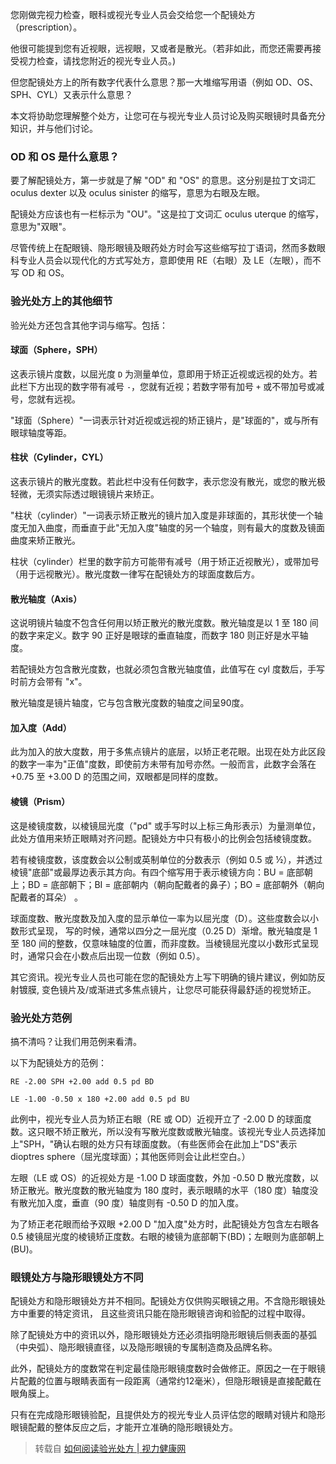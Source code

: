 您刚做完视力检查，眼科或视光专业人员会交给您一个配镜处方（prescription）。

他很可能提到您有近视眼，远视眼，又或者是散光。（若非如此，而您还需要再接受视力检查，请找您附近的视光专业人员。)

但您配镜处方上的所有数字代表什么意思？那一大堆缩写用语（例如 OD、OS、SPH、CYL）又表示什么意思？

本文将协助您理解整个处方，让您可在与视光专业人员讨论及购买眼镜时具备充分知识，并与他们讨论。

### OD 和 OS 是什么意思？

要了解配镜处方，第一步就是了解 "OD" 和 "OS" 的意思。这分别是拉丁文词汇 oculus dexter 以及 oculus sinister 的缩写，意思为右眼及左眼。

配镜处方应该也有一栏标示为 "OU"。"这是拉丁文词汇 oculus uterque 的缩写，意思为"双眼"。

尽管传统上在配眼镜、隐形眼镜及眼药处方时会写这些缩写拉丁语词，然而多数眼科专业人员会以现代化的方式写处方，意即使用 RE（右眼）及 LE（左眼），而不写 OD 和 OS。

### 验光处方上的其他细节

验光处方还包含其他字词与缩写。包括：

#### 球面（Sphere，SPH）

这表示镜片度数，以屈光度 `D` 为测量单位，意即用于矫正近视或远视的处方。若此栏下方出现的数字带有减号 `-`，您就有近视；若数字带有加号 `+` 或不带加号或减号，您就有远视。

"球面（Sphere）"一词表示针对近视或远视的矫正镜片，是"球面的"，或与所有眼球轴度等距。

#### 柱状（Cylinder，CYL）

这表示镜片的散光度数。若此栏中没有任何数字，表示您没有散光，或您的散光极轻微，无须实际透过眼镜镜片来矫正。

"柱状（cylinder）"一词表示矫正散光的镜片加入度是非球面的，其形状使一个轴度无加入曲度，而垂直于此"无加入度"轴度的另一个轴度，则有最大的度数及镜面曲度来矫正散光。

柱状（cylinder）栏里的数字前方可能带有减号（用于矫正近视散光），或带加号（用于远视散光）。散光度数一律写在配镜处方的球面度数后方。

#### 散光轴度（Axis）

这说明镜片轴度不包含任何用以矫正散光的散光度数。散光轴度是以 1 至 180 间的数字来定义。数字 90 正好是眼球的垂直轴度，而数字 180 则正好是水平轴度。

若配镜处方包含散光度数，也就必须包含散光轴度值，此值写在 cyl 度数后，手写时前方会带有 "x"。

散光轴度是镜片轴度，它与包含散光度数的轴度之间呈90度。

#### 加入度（Add）

此为加入的放大度数，用于多焦点镜片的底层，以矫正老花眼。出现在处方此区段的数字一率为"正值"度数，即使前方未带有加号亦然。一般而言，此数字会落在 +0.75 至 +3.00 D 的范围之间，双眼都是同样的度数。

#### 棱镜（Prism）

这是棱镜度数，以棱镜屈光度（"pd" 或手写时以上标三角形表示）为量测单位，此处方值用来矫正眼睛对齐问题。配镜处方中只有极小的比例会包括棱镜度数。

若有棱镜度数，该度数会以公制或英制单位的分数表示（例如 0.5 或 ½），并透过棱镜"底部"或最厚边表示其方向。有四个缩写用于表示棱镜方向：BU = 底部朝上；BD = 底部朝下；BI = 底部朝内（朝向配戴者的鼻子）；BO = 底部朝外（朝向配戴者的耳朵） 。

球面度数、散光度数及加入度的显示单位一率为以屈光度（D）。这些度数会以小数形式呈现， 写的时候，通常以四分之一屈光度（0.25 D）渐增。散光轴度是 1 至 180 间的整数，仅意味轴度的位置，而非度数。当棱镜屈光度以小数形式呈现时，通常只会在小数点后出现一位数（例如 0.5）。

其它资讯。视光专业人员也可能在您的配镜处方上写下明确的镜片建议，例如防反射镀膜, 变色镜片及/或渐进式多焦点镜片，让您尽可能获得最舒适的视觉矫正。

### 验光处方范例

搞不清吗？让我们用范例来看清。

以下为配镜处方的范例：

```
RE -2.00 SPH +2.00 add 0.5 pd BD

LE -1.00 -0.50 x 180 +2.00 add 0.5 pd BU
```

此例中，视光专业人员为矫正右眼（RE 或 OD）近视开立了 -2.00 D 的球面度数。这只眼不矫正散光，所以没有写散光度数或散光轴度。该视光专业人员选择加上"SPH，"确认右眼的处方只有球面度数。（有些医师会在此加上"DS"表示 dioptres sphere（屈光度球面）；其他医师则会让此栏空白。）

左眼（LE 或 OS）的近视处方是 -1.00 D 球面度数，外加 -0.50 D 散光度数，以矫正散光。散光度数的散光轴度为 180 度时，表示眼睛的水平（180 度）轴度没有散光加入度，垂直（90 度）轴度则有 -0.50 D 的加入度。

为了矫正老花眼而给予双眼 +2.00 D "加入度"处方时，此配镜处方包含左右眼各 0.5 棱镜屈光度的棱镜矫正度数。右眼的棱镜为底部朝下(BD)；左眼则为底部朝上(BU)。

### 眼镜处方与隐形眼镜处方不同

配镜处方和隐形眼镜处方并不相同。配镜处方仅供购买眼镜之用。不含隐形眼镜处方中重要的特定资讯， 且这些资讯只能在隐形眼镜咨询和验配的过程中取得。

除了配镜处方中的资讯以外，隐形眼镜处方还必须指明隐形眼镜后侧表面的基弧（中央弧）、隐形眼镜直径，以及隐形眼镜的专属制造商及品牌名称。

此外，配镜处方的度数常在判定最佳隐形眼镜度数时会做修正。原因之一在于眼镜片配戴的位置与眼睛表面有一段距离（通常约12毫米），但隐形眼镜是直接配戴在眼角膜上。

只有在完成隐形眼镜验配，且提供处方的视光专业人员评估您的眼睛对镜片和隐形眼镜配戴的整体反应之后，才能开立准确的隐形眼镜处方。

> 转载自 [如何阅读验光处方 | 视力健康网](https://www.allaboutvision.com/zh/yan-jing/jing-pian/yan-jing-chu-fang/)